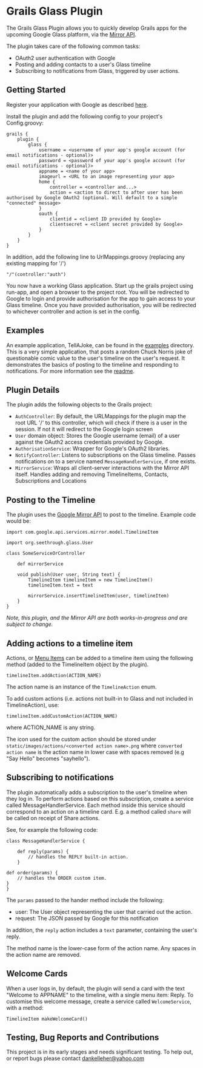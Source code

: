 Grails Glass Plugin
=========

The Grails Glass Plugin allows you to quickly develop Grails apps for the upcoming Google Glass platform, via the [Mirror API](https://developers.google.com/glass/). 

The plugin takes care of the following common tasks:

  - OAuth2 user authentication with Google
  - Posting and adding contacts to a user's Glass timeline
  - Subscribing to notifications from Glass, triggered by user actions.

## Getting Started

Register your application with Google as described [here](https://developers.google.com/glass/quickstart/java).

Install the plugin and add the following config to your project's Config.groovy:

    grails {
        plugin {
		    glass {
			    username = <username of your app's google account (for email notifications - optional)>
			    password = <password of your app's google account (for email notifications - optional)>
			    appname = <name of your app>
			    imageurl = <URL to an image representing your app>
			    home {
    				controller = <controller and...>
    				action = <action to direct to after user has been authorised by Google OAuth2 (optional. Will default to a simple "connected" message>
			    }
			    oauth {
    				clientid = <client ID provided by Google>
    				clientsecret = <client secret provided by Google>
			    }
		    }
	    }
    }
    
In addition, add the following line to UrlMappings.groovy (replacing any existing mapping for '/')

    "/"(controller:"auth")
    
You now have a working Glass application. Start up the grails project using run-app, and open a browser to the project root. You will be redirected to Google to login and provide authorisation for the app to gain access to your Glass timeline. Once you have provided authorisation, you will be redirected to whichever controller and action is set in the config.

## Examples

An example application, TellAJoke, can be found in the [examples](examples/) directory. This is a very simple application, that posts a random Chuck Norris joke of questionable comic value to the user's timeline on the user's request. It demonstrates the basics of posting to the timeline and responding to notifications. For more information see the [readme](examples/TellAJoke/README.md).

## Plugin Details

The plugin adds the following objects to the Grails project:

  - `AuthController`: By default, the URLMappings for the plugin map the root URL '/' to this controller, which will check if there is a user in the session. If not it will redirect to the Google login screen
  - `User` domain object: Stores the Google username (email) of a user against the OAuth2 access credentials provided by Google.
  - `AuthorisationService`: Wrapper for Google's OAuth2 libraries.
  - `NotifyController`: Listens to subscriptions on the Glass timeline. Passes notifications on to a service named `MessageHandlerService`, if one exists.
  - `MirrorService`: Wraps all client-server interactions with the Mirror API itself. Handles adding and removing TimelineItems, Contacts, Subscriptions and Locations

## Posting to the Timeline

The plugin uses the [Google Mirror API](https://developers.google.com/glass/about) to post to the timeline. Example code would be:

    import com.google.api.services.mirror.model.TimelineItem

    import org.seethrough.glass.User

    class SomeServiceOrController
    
        def mirrorService
    
        void publish(User user, String text) {
            TimelineItem timelineItem = new TimelineItem()
            timelineItem.text = text

            mirrorService.insertTimelineItem(user, timelineItem)
        }
    }

*Note, this plugin, and the Mirror API are both works-in-progress and are subject to change.*

## Adding actions to a timeline item

Actions, or [Menu Items](https://developers.google.com/glass/v1/reference/timeline#menuItems) can be added to a timeline item using the following method (added to the TimelineItem object by the plugin).

    timelineItem.addAction(ACTION_NAME)
 
The action name is an instance of the `TimelineAction` enum.

To add custom actions (i.e. actions not built-in to Glass and not included in TimelineAction), use:

    timelineItem.addCustomAction(ACTION_NAME)
   
where ACTION_NAME is any string.

The icon used for the custom action should be stored under `static/images/actions/<converted action name>.png` where `converted action name` is the action name in lower case with spaces removed (e.g "Say Hello" becomes "sayhello").

## Subscribing to notifications

The plugin automatically adds a subscription to the user's timeline when they log in. To perform actions based on this subscription, create a service called MessageHandlerService. Each method inside this service should correspond to an action on a timeline card. E.g. a method called `share` will be called on receipt of Share actions.

See, for example the following code:

    class MessageHandlerService {

        def reply(params) {
        	// handles the REPLY built-in action. 
        }
	
	def order(params) {
		// handles the ORDER custom item.
	}
    }
    
The `params` passed to the hander method include the following:

  - user: The User object representing the user that carried out the action.
  - request: The JSON passed by Google for this notification
  
In addition, the `reply` action includes a `text` parameter, containing the user's reply.

The method name is the lower-case form of the action name. Any spaces in the action name are removed.

## Welcome Cards

When a user logs in, by default, the plugin will send a card with the text "Welcome to APPNAME" to the timeline, with a single menu item: Reply. To customise this welcome message, create a service called `WelcomeService`, with a method:

    TimelineItem makeWelcomeCard()    

## Testing, Bug Reports and Contributions

This project is in its early stages and needs significant testing. To help out, or report bugs please contact dankelleher@yahoo.com
